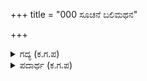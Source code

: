 +++
title = "000 ಸೂಚನೆ ಬಲಿಮಥನ"

+++

<details><summary>ಗದ್ಯ (ಕ.ಗ.ಪ) </summary>

ಸೂ : ಶ್ರೀಕೃಷ್ಣ ಅರ್ಜುನರೊಡನೆ ಜರಾಸಂಧನ ಬಳಿಗೆ ಹೋದ. ಭೀಮ ಏಕಾಕಿಯಾಗಿ ಹೋರಾಡಿ ಜರಾಸಂಧನನ್ನು ಸೀಳಿ ಎಸೆದ.
</details>

<details><summary>ಪದಾರ್ಥ (ಕ.ಗ.ಪ) </summary>

ಬಲಿಮಥನ - ಬಲಿಯನ್ನು ನಾಶಮಾಡಿದವನು, ವಾಮನಾವತಾರದ ವಿಷ್ಣು, ಇಲ್ಲಿ ಕೃಷ್ಣ   
ಬಲಿಮಥನ-ಕೃಷ್ಣ, ಫಲುಗುಣ-ಅರ್ಜುನ, ಅಗ್ಗಳೆಯನು-ಬಲಿಷ್ಠನಾದ ಭೀಮ, ಏಕಾಂಗದಲಿ-ತಾನೊಬ್ಬನೇ (ಜರಾಸಂಧನನ್ನು), ಸೀಳಿದು ಬಿಸುಟನು-ಸೀಳಿ ಎಸೆದನು
</details>
